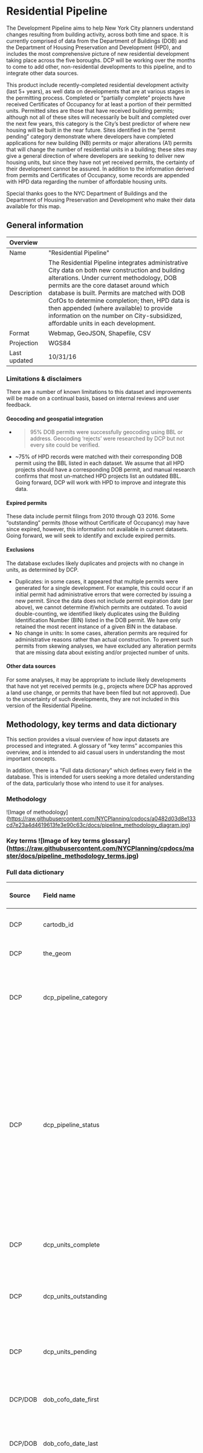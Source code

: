 # Residential Pipeline
The Development Pipeline aims to help New York City planners understand changes resulting from building activity, across both time and space. It is currently comprised of data from the Department of Buildings (DOB) and the Department of Housing Preservation and Development (HPD), and includes the most comprehensive picture of new residential development taking place across the five boroughs. DCP will be working over the months to come to add other, non-residential developments to this pipeline, and to integrate other data sources.

This product include recently-completed residential development activity (last 5+ years), as well data on developments that are at various stages in the permitting process.  Completed or “partially complete” projects have received Certificates of Occupancy for at least a portion of their permitted units. Permitted sites are those that have received building permits; although not all of these sites will necessarily be built and completed over the next few years, this category is the City’s best predictor of where new housing will be built in the near future. Sites identified in the “permit pending” category demonstrate where developers have completed applications for new building (NB) permits or major alterations (A1) permits that will change the number of residential units in a building; these sites may give a general direction of where developers are seeking to deliver new housing units, but since they have not yet received permits, the certainty of their development cannot be assured.  In addition to the information derived from permits and Certificates of Occupancy, some records are appended with HPD data regarding the number of affordable housing units.

Special thanks goes to the NYC Department of Buildings and the Department of Housing Preservation and Development who make their data available for this map. 

## General information
| Overview |  |
| :-- | :-- |
| Name | "Residential Pipeline" |
| Description | The Residential Pipeline integrates administrative City data on both new construction and building alterations. Under current methodology, DOB permits are the core dataset around which database is built. Permits are matched with DOB CofOs to determine completion; then, HPD data is then appended (where available) to provide information on the number on City-subsidized, affordable units in each development.  |
| Format | Webmap, GeoJSON, Shapefile, CSV |
| Projection | WGS84 |
| Last updated | 10/31/16 |

### Limitations & disclaimers
There are a number of known limitations to this dataset and improvements will be made on a continual basis, based on internal reviews and user feedback. 

#### Geocoding and geospatial integration
* >95% DOB permits were successfully geocoding using BBL or address. Geocoding ‘rejects’ were researched by DCP but not every site could be verified. 
* ~75% of HPD records were matched with their corresponding DOB permit using the BBL listed in each dataset. We assume that all HPD projects should have a corresponding DOB permit, and manual research confirms that most un-matched HPD projects list an outdated BBL. Going forward, DCP will work with HPD to improve and integrate this data.   

#### Expired permits
These data include permit filings from 2010 through Q3 2016. Some “outstanding” permits (those without Certificate of Occupancy) may have since expired, however, this information not available in current datasets. Going forward, we will seek to identify and exclude expired permits.

#### Exclusions
The database excludes likely duplicates and projects with no change in units, as determined by DCP.
* Duplicates: in some cases, it appeared that multiple permits were generated for a single development. For example, this could occur if an initial permit had administrative errors that were corrected by issuing a new permit. Since the data does not include permit expiration date (per above), we cannot determine if/which permits are outdated. To avoid double-counting, we identified  likely duplicates using the Building Identification Number (BIN) listed in the DOB permit. We have only retained the most recent instance of a given BIN in the database.
* No change in units: In some cases, alteration permits are required for administrative reasons rather than actual construction. To prevent such permits from skewing analyses, we have excluded any alteration permits that are missing data about existing and/or projected number of units. 

#### Other data sources
For some analyses, it may be appropriate to include likely developments that have not yet received permits (e.g., projects where DCP has approved a land use change, or permits that have been filed but not approved). Due to the uncertainty of such developments, they are not included in this version of the Residential Pipeline.

## Methodology, key terms and data dictionary
This section provides a visual overview of how input datasets are processed and integrated. A glossary of "key terms" accompanies this overview, and is intended to aid casual users in understanding the most important concepts.

In addition, there is a "Full data dictionary" which defines every field in the database. This is intended for users seeking a more detailed understanding of the data, particularly those who intend to use it for analyses. 
  
### Methodology
![Image of methodology] (https://raw.githubusercontent.com/NYCPlanning/cpdocs/a0482d03d8e133cd7e23a4d4619613fe3e90c63c/docs/pipeline_methodology_diagram.jpg)
### Key terms ![Image of key terms glossary] (https://raw.githubusercontent.com/NYCPlanning/cpdocs/master/docs/pipeline_methodology_terms.jpg)

### Full data dictionary
| Source | Field name  | Description | Name in source, if different
| :--------- | :---- | :-- | :-- |
|DCP | cartodb_id | Unique identifier generated by mapping software | n/a|
|DCP | the_geom | Point location generated by DCP geocoding | n/a|
|DCP | dcp_pipeline_category | Field created by DCP to capture record type (Residential new; Residentail renovation; Hotel new; Hotel renovation)  | n/a|
|DCP | dcp_pipeline_status | Field created by DCP to capture statuses assigned by DCp. Complete: most recent CofO lists >80% of permit proposed units. Partial complete: most recent CofO lists <80% of permit proposed units. Permit outstanding: first permit issued but no CofOs issued. Permit pending: permit application complete but first permit not issued | n/a|
|DCP | dcp_units_complete | Field created by DCP to capture incremental units completed, after all processing | n/a|
|DCP | dcp_units_outstanding | Field created by DCP to capture incremental units outstanding, after all processing | n/a|
|DCP | dcp_units_pending | Field created by DCP to capture incremental units pending permit issuance, after all processing | n/a|
|DCP/DOB | dob_cofo_date_first | Field created by DCP to capture date of earliest CofO issued since 2010 | Date Issued |
|DCP/DOB | dob_cofo_date_last | Field created by DCP to capture date of most recent CofO issued since 2010 | Date Issued |
|DCP/DOB | dob_cofo_increm_units | Set of fields created by DCP to capture incremental units completed in each year since 2011. In addition, there is a field to capture incremental units pre-2011 and a field to capture total incremental units completed. | n/a|
|DOB | dob_cofo_type_last | Specificies most recent CofO type (Temporary or Final) | CertificateType |
|DOB | dob_job_number | Unique identifier listed in both permits and CofO data | Job Number or Job# |
|DOB | dob_permit_address | Concatenation of house number and street name listed in permit data | Job Location House Number; Job Location Street Name |
|DOB | dob_permit_bbl | Concatenation of borough code, block number and lot number listed in permit data | Borough Digit, Block, Lot |
|DOB | dob_permit_bin | Building ID number listed in permit data | BIN number |
|DOB | dob_permit_ exist_occupancy | Existing occupancy type listed in initial permit application e.g., single vs. mutli-family dwelling | ex-occ|
|DOB | dob_permit_exist_units | Existing number of dwelling units listed in initial permit application  | ex-dwell-units|
|DCP/DOB | dob_permit_incremental_units | Calculated different between existing and proposed units listed in permit | n/a|
|DOB | dob_permit_job_type | Construction type listed in permits data: new building (NB) vs. major alteration (A1) | n/a|
|DOB | dob_proposed_occupancy | Proposed occupancy type listed in initial permit application e.g., single vs. mutli-family dwelling | pr-occ|
|DOB | dob_permit_proposed_units | Proposed number of dwelling units listed in initial permit application | pr-dwell-units|
|DOB | dob_permit_status | Most recent permit status, listed in DOB permit data | current job status |
|DCP/DOB | dob_permit_status_decode | Translates DOB status code to either Permitted (status codes Q, R, X) or Permit pending (status codes (D, E, F, G, H, I, J, K, L, M, P) | n/a |
|DOB | dob_permit_status_update | Date of most recent status update of job/work listed in permit data | current job status |
|DOB | dob_bbl | BBL concatenated from fields in permits data | boro, block, lot  |
|DOB | cofo_units | Number of units listed in most recent DOB CofO | # of residential units  |
|HPD | hpd_address | Concatenation of house number and street name listed in HPD data | House Number, Street Name |
|HPD | hpd_bbl | BBL listed in HPD data | n/a |
|HPD | Hpd_building_id | Unique building identifier gereated by HPD | n/a |
|DCP/HPD | hpd_dcp_adjust | Flags records that are aggregation of multiple HPD projects at same BBL | n/a |
|HPD | hpd_file | Name of HPD data file from which data was obtained | n/a|
|HPD | hpd_project_id | Unique identifier generated by HPD   | n/a|
|HPD | hpd_project_name | Unique project name generated by HPD | n/a|
|HPD | hpd_project_start_date | Official start date listed in HPD data (i.e., date financing is closed) | n/a|
|HPD | hpd_units_supported_low_income_0_30_ami  | Number of HPD-supported units for households earning 0-30% of Area Median Income (AMI); Note, n/a for projects 2010-2013 | Extremely Low Income Units (0-30% AMI)  |
|HPD | hpd_units_supported_low_income_31_50_ami | Number of HPD-supported units for households earning 31-50% of Area Median Income (AMI); Note: n/a for projects 2010-2013 | Very Low Income Units (31-50% AMI) |
| HPD | hpd_units_supported_low_income_51_80_ami | Number of HPD-supported units for households earning 51-80% of Area Median Income (AMI); Note: n/a for projects 2010-2013 | Low Income Units (51-80% AMI)|
|DCP/HPD | hpd_units_supported_low_income_total_0_80_ami | Total number of HPD-supported units for households earning 0-80% of Area Median Income (AMI); Note: field does not appear in data for projects 2014 but is calculated by DCP from prior 3 fields | Low Income (0 - 80% AMI)|
|HPD | hpd_units_supported_moderate_income_81_120_ami | Number of HPD-supported units for households earning 81-120% of Area Median Income (AMI) | Moderate Income Units (81-120% AMI)|
|HPD | hpd_units_supported_middle_income_121-165_ami_180_pre_2014 | Number of HPD-supported units for households earning 121-165% of Area Median Income (AMI); Note: upper bound is 180% for projects 2010-2013 | Middle Income Units (121-165/180% AMI)|
|HPD | hpd_units_supported_seniors | Number of HPD-supported units for seniors (as subset of total supported units) | Senior Units|
|HPD | hpd_units_supported_superintendent | Number of HPD-supported units dedicated for superintendents; Note: n/a for projects 2010-2013 | Other Units (165%+ AMI)|
|DCP/HPD | hpd_units_supported_total | Total number of HPD-supported units across income levels, including superintendent units; Note: field does not appear in data for projects 2010-2013 but is calculated by DCP from prior 3 fields | Counted Units|
|HPD | hpd_units_total | Total number of units listed in HPD data, incl. supported-affordable and market-rate  | Total Units (Total Start Units for projects 2010-2013)  |

## Sources detail
| Input | Source file name  | Description | Last update | File format |
| :--------- | :---- | :-- | :-- | :-- |
DOB Permits | DOB Doc 01 database| DOB database of ‘Doc 01’s, lead/initial document in permit file |  10//28/16 |  Microsoft Excel; provided to DCP via email |
DOB Certificates of Occupancy | COs and TCOs Issued (2010-2016) (8-24-16) | All final and temporary Certificates of Occupancy issued since 2010 | 8/24/2016 | Microsoft Excel; provided to DCP via email |
HPD Projects | NHMP 2010-2013; HNY 2014-2016 | HPD records for New Construction projects; | 5/20/2016 | Microsoft Excel; 2010-13 data provided to DCP via email, data since 2014 to be shared quarterly via Open Data |

## Feedback
We are constantly seeking feedback on how to improve and make this data resource most valuable.  Please reach out to the NYC Planning Capital Planning team at [Capital@planning.nyc.gov](mailto:Capital@planning.nyc.gov) with any suggestions or comments.
